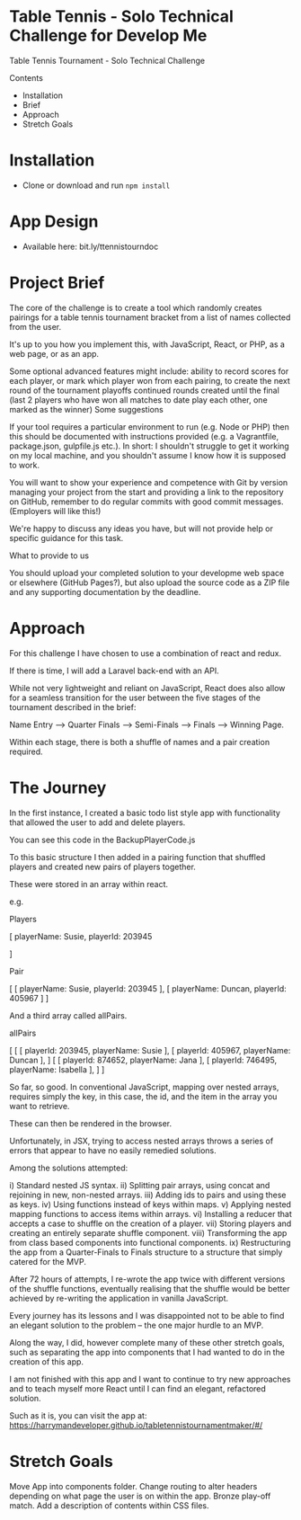 # Table Tennis - Solo Technical Challenge for Develop Me
Table Tennis Tournament - Solo Technical Challenge

Contents
- Installation
- Brief
- Approach
- Stretch Goals

# Installation

- Clone or download and run `npm install`

# App Design

- Available here: bit.ly/ttennistourndoc

# Project Brief
 
The core of the challenge is to create a tool which randomly creates pairings for a table tennis tournament bracket from a list of names collected from the user.
 
It's up to you how you implement this, with JavaScript, React, or PHP, as a web page, or as an app.
 
Some optional advanced features might include:
ability to record scores for each player, or mark which player won from each pairing, to create the next round of the tournament playoffs
continued rounds created until the final (last 2 players who have won all matches to date play each other, one marked as the winner)
Some suggestions
 
If your tool requires a particular environment to run (e.g. Node or PHP) then this should be documented with instructions provided (e.g. a Vagrantfile, package.json, gulpfile.js etc.). In short: I shouldn't struggle to get it working on my local machine, and you shouldn't assume I know how it is supposed to work.
 
You will want to show your experience and competence with Git by version managing your project from the start and providing a link to the repository on GitHub, remember to do regular commits with good commit messages. (Employers will like this!)
 
We're happy to discuss any ideas you have, but will not provide help or specific guidance for this task.
 
What to provide to us
 
You should upload your completed solution to your developme web space or elsewhere (GitHub Pages?), but also upload the source code as a ZIP file and any supporting documentation by the deadline.


# Approach

For this challenge I have chosen to use a combination of react and redux. 

If there is time, I will add a Laravel back-end with an API.

While not very lightweight and reliant on JavaScript, React does also allow for a seamless transition for the user between the five stages of the tournament described in the brief:

Name Entry --> Quarter Finals --> Semi-Finals --> Finals --> Winning Page.

Within each stage, there is both a shuffle of names and a pair creation required.


# The Journey

In the first instance, I created a basic todo list style app with functionality that allowed the user to add and delete players.

You can see this code in the BackupPlayerCode.js

To this basic structure I then added in a pairing function that shuffled players and created new pairs of players together.

These were stored in an array within react.

e.g.

Players

[ 
    playerName: Susie,  playerId: 203945

]

Pair

[
    [ playerName: Susie,  playerId: 203945 ],
    [ playerName: Duncan, playerId: 405967 ]
]

And a third array called allPairs.


allPairs

[
    [
        [ playerId: 203945, playerName: Susie ],
        [ playerId: 405967, playerName: Duncan ],
    ]
    [
        [ playerId: 874652, playerName: Jana ],
        [ playerId: 746495, playerName: Isabella ],
    ]
]

So far, so good. In conventional JavaScript, mapping over nested arrays, requires simply the key, in this case, the id, and the item in the array you want to retrieve.

These can then be rendered in the browser.

Unfortunately, in JSX, trying to access nested arrays throws a series of errors that appear to have no easily remedied solutions.

Among the solutions attempted:

i) Standard nested JS syntax.
ii) Splitting pair arrays, using concat and rejoining in new, non-nested arrays.
iii) Adding ids to pairs and using these as keys.
iv) Using functions instead of keys within maps.
v) Applying nested mapping functions to access items within arrays.
vi) Installing a reducer that accepts a case to shuffle on the creation of a player.
vii) Storing players and creating an entirely separate shuffle component.
viii) Transforming the app from class based components into functional components.
ix) Restructuring the app from a Quarter-Finals to Finals structure to a structure that simply catered for the MVP.

After 72 hours of attempts, I re-wrote the app twice with different versions of the shuffle functions, eventually realising that the shuffle would be better achieved by re-writing the application in vanilla JavaScript.

Every journey has its lessons and I was disappointed not to be able to find an elegant solution to the problem – the one major hurdle to an MVP.

Along the way, I did, however complete many of these other stretch goals, such as separating the app into components that I had wanted to do in the creation of this app.

I am not finished with this app and I want to continue to try new approaches and to teach myself more React until I can find an elegant, refactored solution.

Such as it is, you can visit the app at:
https://harrymandeveloper.github.io/tabletennistournamentmaker/#/


# Stretch Goals

Move App into components folder.
Change routing to alter headers depending on what page the user is on within the app.
Bronze play-off match.
Add a description of contents within CSS files.
